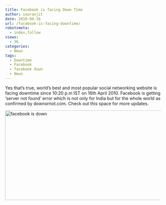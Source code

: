 ```yaml
---
title: Facebook is facing Down Time
author: sauravjit
date: 2010-04-16
url: /facebook-is-facing-downtime/
robotsmeta:
  - index,follow
views:
  - 36
categories:
  - News
tags:
  - Downtime
  - Facebook
  - facebook down
  - News
---
```

Yes that&#8217;s true, world&#8217;s best and most popular social networking website is facing downtime since 10:20 p.m IST on 16th April 2010. Facebook is getting &#8216;server not found&#8217; error which is not only for India but for the whole world as confirmed by downornot.com. Check out this space for more updates.

[<img class="aligncenter size-large  wp-image-50974" src="http://cdn.devilsworkshop.org/files/2010/04/Fbknol-600x291.jpg" alt="facebook is down" width="600" height="291" />][1]

 [1]: http://cdn.devilsworkshop.org/files/2010/04/Fbknol.jpg
